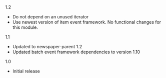 1.2
* Do not depend on an unused iterator
* Use newest version of item event framework. No functional changes for this module.

1.1
* Updated to newspaper-parent 1.2
* Updated batch event framework dependencies to version 1.10

1.0
* Initial release
